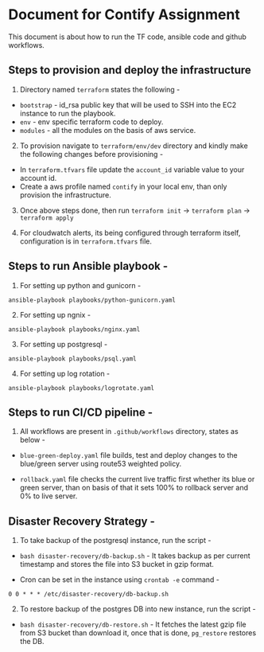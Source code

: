 # Document for Contify Assignment

This document is about how to run the TF code, ansible code and github workflows.

## Steps to provision and deploy the infrastructure

1. Directory named `terraform` states the following -

- `bootstrap` - id_rsa public key that will be used to SSH into the EC2 instance to run the playbook.
- `env` - env specific terraform code to deploy.
- `modules` - all the modules on the basis of aws service.

2. To provision navigate to `terraform/env/dev` directory and kindly make the following changes before provisioning -

- In `terraform.tfvars` file update the `account_id` variable value to your account id.
- Create a aws profile named `contify` in your local env, than only provision the infrastructure.

3. Once above steps done, then run `terraform init` -> `terraform plan` -> `terraform apply`

4. For cloudwatch alerts, its being configured through terraform itself, configuration is in `terraform.tfvars` file.


## Steps to run Ansible playbook -

1. For setting up python and gunicorn -

`ansible-playbook playbooks/python-gunicorn.yaml`

2. For setting up ngnix -

`ansible-playbook playbooks/nginx.yaml`

3. For setting up postgresql -

`ansible-playbook playbooks/psql.yaml`

4. For setting up log rotation -

`ansible-playbook playbooks/logrotate.yaml`


## Steps to run CI/CD pipeline -

1. All workflows are present in `.github/workflows` directory, states as below -

- `blue-green-deploy.yaml` file builds, test and deploy changes to the blue/green server using route53 weighted policy.

- `rollback.yaml` file checks the current live traffic first whether its blue or green server, than on basis of that it sets 100% to rollback server and 0% to live server.


## Disaster Recovery Strategy -

1. To take backup of the postgresql instance, run the script -

- `bash disaster-recovery/db-backup.sh` - It takes backup as per current timestamp and stores the file into S3 bucket in gzip format.

- Cron can be set in the instance using `crontab -e` command -

`0 0 * * * /etc/disaster-recovery/db-backup.sh`

2. To restore backup of the postgres DB into new instance, run the script -

- `bash disaster-recovery/db-restore.sh` - It fetches the latest gzip file from S3 bucket than download it, once that is done, `pg_restore` restores the DB.
